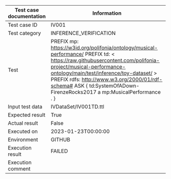 | Test case documentation |                                                                                                                                                           Information                                                                                                                                                           |
| ----------------------- | ------------------------------------------------------------------------------------------------------------------------------------------------------------------------------------------------------------------------------------------------------------------------------------------------------------------------------- |
| Test case ID            | IV001                                                                                                                                                                                                                                                                                                                           |
| Test category           | INFERENCE_VERIFICATION                                                                                                                                                                                                                                                                                                          |
| Test                    | PREFIX mp: <https://w3id.org/polifonia/ontology/musical-performance/> PREFIX td: < https://raw.githubusercontent.com/polifonia-project/musical-performance-ontology/main/test/inference/toy-dataset/ > PREFIX rdfs: <http://www.w3.org/2000/01/rdf-schema#> ASK { td:SystemOfADown-FirenzeRocks2017 a mp:MusicalPerformance . } |
| Input test data         | IVDataSet/IV001TD.ttl                                                                                                                                                                                                                                                                                                           |
| Expected result         | True                                                                                                                                                                                                                                                                                                                            |
| Actual result           | False                                                                                                                                                                                                                                                                                                                           |
| Executed on             | 2023-01-23T00:00:00                                                                                                                                                                                                                                                                                                             |
| Environment             | GITHUB                                                                                                                                                                                                                                                                                                                          |
| Execution result        | FAILED                                                                                                                                                                                                                                                                                                                          |
| Execution comment       |                                                                                                                                                                                                                                                                                                                                 |
